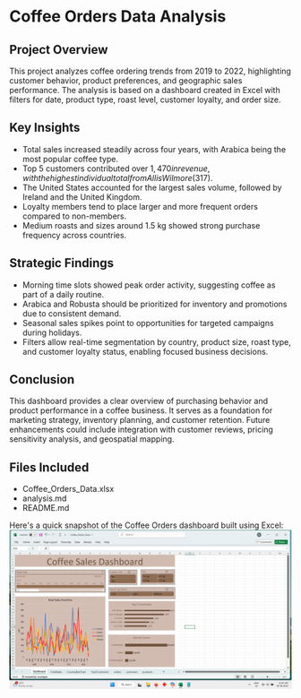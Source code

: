 # Coffee Orders Data Analysis

## Project Overview

This project analyzes coffee ordering trends from 2019 to 2022, highlighting customer behavior, product preferences, and geographic sales performance. The analysis is based on a dashboard created in Excel with filters for date, product type, roast level, customer loyalty, and order size.

## Key Insights

- Total sales increased steadily across four years, with Arabica being the most popular coffee type.
- Top 5 customers contributed over $1,470 in revenue, with the highest individual total from Allis Wilmore ($317).
- The United States accounted for the largest sales volume, followed by Ireland and the United Kingdom.
- Loyalty members tend to place larger and more frequent orders compared to non-members.
- Medium roasts and sizes around 1.5 kg showed strong purchase frequency across countries.

## Strategic Findings

- Morning time slots showed peak order activity, suggesting coffee as part of a daily routine.
- Arabica and Robusta should be prioritized for inventory and promotions due to consistent demand.
- Seasonal sales spikes point to opportunities for targeted campaigns during holidays.
- Filters allow real-time segmentation by country, product size, roast type, and customer loyalty status, enabling focused business decisions.

## Conclusion

This dashboard provides a clear overview of purchasing behavior and product performance in a coffee business. It serves as a foundation for marketing strategy, inventory planning, and customer retention. Future enhancements could include integration with customer reviews, pricing sensitivity analysis, and geospatial mapping.

## Files Included

- Coffee_Orders_Data.xlsx
- analysis.md
- README.md


Here's a quick snapshot of the Coffee Orders dashboard built using Excel: 
![Dashboard snapshot](Coffee_sales_dashboard.png)
